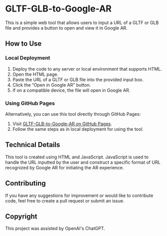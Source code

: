 # GLTF-GLB-to-Google-AR

This is a simple web tool that allows users to input a URL of a GLTF or GLB file and provides a button to open and view it in Google AR.

## How to Use

### Local Deployment
1. Deploy the code to any server or local environment that supports HTML.
2. Open the HTML page.
3. Paste the URL of a GLTF or GLB file into the provided input box.
4. Click the “Open in Google AR” button.
5. If on a compatible device, the file will open in Google AR.

### Using GitHub Pages
Alternatively, you can use this tool directly through GitHub Pages:
1. Visit [GLTF-GLB-to-Google-AR on GitHub Pages](https://w311ang.github.io/GLTF-GLB-to-Google-AR/).
2. Follow the same steps as in local deployment for using the tool.

## Technical Details

This tool is created using HTML and JavaScript. JavaScript is used to handle the URL inputted by the user and construct a specific format of URL recognized by Google AR for initiating the AR experience.

## Contributing

If you have any suggestions for improvement or would like to contribute code, feel free to create a pull request or submit an issue.

## Copyright

This project was assisted by OpenAI's ChatGPT.
